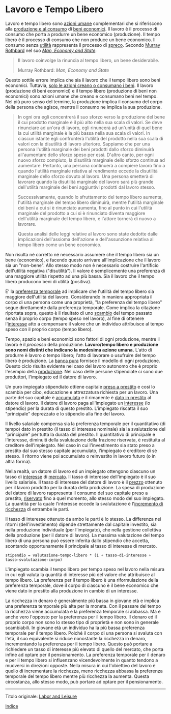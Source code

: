 # Lavoro e Tempo Libero



Lavoro e tempo libero sono [azioni umane](https://en.wikipedia.org/wiki/Action_axiom) complementari che si riferiscono alla [produzione e al consumo](ch007-production-and-consumption.md) di [beni economici](https://it.wikipedia.org/wiki/Bene_(economia)). Il lavoro è il processo di consumo che porta a produrre un bene economico (produzione). Il tempo libero è il processo di consumo che non produce un bene economico. Il consumo senza [utilità](ch101-glossary.md#utilità) rappresenta il processo di [spreco](https://it.wikipedia.org/wiki/Rifiuto). Secondo [Murray Rothbard](https://it.wikipedia.org/wiki/Murray_Rothbard) nel suo [*Man, Economy and State*](https://mises.org/library/man-economy-and-state-power-and-market/html/p/926):

> Il lavoro coinvolge la rinuncia al tempo libero, un bene desiderabile.
>
> Murray Rothbard: *Man, Economy and State*

Questo sottile errore implica che sia il lavoro che il tempo libero sono beni economici. Tuttavia, [solo le azioni creano o consumano i beni](ch012-expression-principle.md). Il lavoro (produzione di beni economici) e il tempo libero (produzione di beni non economici) sono azioni umane che creano e consumano beni nel tempo. Nel più puro senso del termine, la produzione implica il consumo del corpo della persona che agisce, mentre il consumo ne implica la sua produzione.

> In ogni ora egli concentrerà il suo sforzo verso la produzione del bene il cui prodotto marginale è il più alto nella sua scala di valori. Se deve rinunciare ad un'ora di lavoro, egli rinuncerà ad un'unità di quel bene la cui utilità marginale è la più bassa nella sua scala di valori. In ciascun istante egli confronterà l'utilità del prodotto nella sua scala di valori con la disutilità di lavoro ulteriore. Sappiamo che per una persona l'utilità marginale dei beni prodotti dallo sforzo diminuirà all'aumentare dello sforzo speso per essi. D'altro canto, per ogni nuovo sforzo compiuto, la disutilità marginale dello sforzo continua ad aumentare. Pertanto, una persona continuerà a compiere lavoro fino a quando l'utilità marginale relativa al rendimento eccede la disutilità marginale dello sforzo dovuto al lavoro. Una persona smetterà di lavorare quando la disutilità marginale del lavoro sarà più grande dell'utilità marginale dei beni aggiuntivi prodotti dal lavoro stesso.
>
> Successivamente, quando lo sfruttamento del tempo libero aumenta, l'utilità marginale del tempo libero diminuirà, mentre l'utilità marginale dei beni a cui si è rinunciato aumenta, fino al punto in cui l'utilità marginale del prodotto  a cui si è rinunciato diventa maggiore dell'utilità marginale del tempo libero, e l'attore tornerà di nuovo a lavorare.
>
> Questa analisi delle leggi relative al lavoro sono state dedotte dalle implicazioni dell'assioma dell'azione e dell'assunzione relativa al tempo libero come un bene economico. 

Non risulta né corretto né necessario assumere che il tempo libero sia un bene (economico), e facendo questo arrivare all'implicazione che il lavoro sia un "non-bene". Allo stesso modo non è necessario costruire l'artificio dell'utilità negativa ("disutilità"). Il valore è semplicemente una preferenza di una maggiore utilità rispetto ad una più bassa. Sia il lavoro che il tempo libero producono beni di utilità (positiva).

E' la [preferenza temporale](ch085-time-preference-fallacy.md) ad implicare che l'utilità del tempo libero sia maggiore dell'utilità del lavoro. Considerando in maniera appropriata il corpo di una persona come una proprietà, "la preferenza del tempo libero" segue direttamente dalla preferenza temporale. Come implica la citazione riportata sopra, questo è il risultato di uno [scambio](ch101-glossary.md#scambio) del tempo passato senza il proprio corpo (tempo speso nel lavoro), al fine di ottenere l'[interesse](ch101-glossary.md#interesse) atto a compensare il valore che un individuo attribuisce al tempo speso con il proprio corpo (tempo libero).

Tempo, spazio e beni economici sono fattori di ogni produzione, mentre il lavoro è il _processo_ della produzione. **Lavoro/tempo libero e produzione sono nomi distinti che indicano la medesima azione umana.** L'atto di produrre è lavoro o tempo libero; l'atto di lavorare o usufruire del tempo libero è produzione. La [banca pura](ch006-pure-bank.md) fornisce il modello di ogni produzione. Questo ciclo risulta evidente nel caso del lavoro autonomo che è proprio l'esempio della [produzione](ch007-production-and-consumption.md). Nel caso delle persone stipendiate ci sono due produttori, l'impiegato ed il datore di lavoro.

Un puro impiegato stipendiato ottiene capitale [preso a prestito](ch101-glossary.md#prendere-a-prestito) e così lo scambia per cibo, educazione e attrezzatura richiesta per un lavoro. Una parte del suo capitale è [accumulata](ch101-glossary.md#accumulare) e il rimanente è [dato in prestito](ch101-glossary.md#dare-in-prestito---investire) al datore di lavoro. Il datore di lavoro paga all'impiegato un [interesse](ch101-glossary.md#interesse) (lo stipendio) per la durata di questo prestito. L'impiegato riscatta il suo "principale" deprezzato e lo stipendio alla fine del lavoro. 

Il livello salariale compensa sia la preferenza temporale per il quantitativo (di tempo) dato in prestito (il tasso di interesse nominale) sia la svalutazione del "principale" per tutta la durata del prestito. Il quantitativo di principale e l'interesse, diminuiti della svalutazione della frazione riservata, è restituita al creditore dell'impiegato. Nel caso in cui l'investimento sia stato preso a prestito dal suo stesso capitale accumulato, l'impiegato è creditore di sé stesso. Il ritorno viene poi accumulato o reinvestito in lavoro futuro (o in altra forma).

Nella realtà, un datore di lavoro ed un impiegato ottengono ciascuno un tasso di [interesse](ch101-glossary.md#interesse) di [mercato](ch101-glossary.md#mercato). Il tasso di interesse dell'impiegato è il suo livello salariale. Il tasso di interesse del datore di lavoro è il [prezzo](ch101-glossary.md#prezzo) ottenuto per il lavoro prodotto per la durata della produzione. La spesa di produzione del datore di lavoro rappresenta il consumo del suo capitale preso a prestito, [riservato](ch017-reservation-priciple.md) fino a quel momento, allo stesso modo del suo impiegato. La quantità per la quale l'interesse eccede la svalutazione è l'[incremento di ricchezza](ch011-depreciation-principle.md) di entrambe le parti.

Il tasso di interesse ottenuto da ambo le parti è lo stesso. La differenza nei ritorni (dell'investimento) dipende strettamente dal capitale investito, sia nella produzione individuale (per l'impiegato), che nella gestione collettiva della produzione (per il datore di lavoro). La massima valutazione del tempo libero di una persona può essere inferita dallo stipendio che accetta, scontando opportunamente il principale al tasso di interesse di mercato. 

```
stipendio = valutazione-tempo-libero * (1 + tasso-di-interesse + tasso-svalutazione-corpo)
```

L'impiegato scambia il tempo libero per tempo speso nel lavoro nella misura in cui egli valuta la quantità di interesse più del valore che attribuisce al tempo libero. La preferenza per il tempo libero è una riformulazione della preferenza temporale, dove il corpo di ciascuno è il bene economico che viene dato in prestito alla produzione in cambio di un interesse.

La ricchezza in denaro è generalmente più bassa in giovane età e implica una preferenza temporale più alta per la moneta. Con il passare del tempo la ricchezza viene accumulata e la preferenza temporale si abbassa. Ma è anche vero l'opposto per la preferenza per il tempo libero. Il denaro ed il proprio corpo non sono lo stesso tipo di proprietà e non sono in generale scambiabili. In giovane età un individuo ha la più bassa preferenza temporale per il tempo libero. Poiché il corpo di una persona si svaluta con l'età, il suo equivalente si riduce nonostante la ricchezza in denaro, incrementando la preferenza per il tempo libero. Questo può portare a richiedere un tasso di interesse più elevato di quello del mercato, che porta infine ad optare per il pensionamento. La preferenza temporale per il denaro e per il tempo libero si influenzano vicendevolmente in quanto tendono a muoversi in direzioni opposte. Nella misura in cui l'obiettivo del lavoro è quello di incrementare la ricchezza, meno ricchezza abbassa la preferenza temporale del tempo libero mentre più ricchezza la aumenta. Questa circostanza, allo stesso modo, può portare ad optare per il pensionamento.

---

Titolo originale: [Labor and Leisure](https://github.com/libbitcoin/libbitcoin-system/wiki/Labor-and-Leisure)

[Indice](/README.md)


